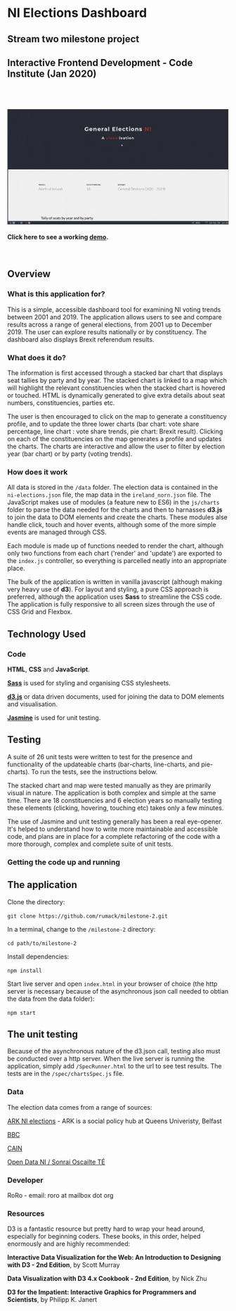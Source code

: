 # NI Elections Dashboard

## Stream two milestone project
## Interactive Frontend Development - Code Institute (Jan 2020)

\
\
\
![](/img/gif_dashboard-min.gif)
<br />
<br />
**Click here to see a working [demo](https://rumack.github.io/milestone-2/).**
<br />
<br />
<br />

## Overview

### What is this application for?

This is a simple, accessible dashboard tool for examining NI voting trends between 2001 and 2019. The application allows users to see and compare results across a range of general elections, from 2001 up to December 2019. The user can explore results nationally or by constituency. The dashboard also displays Brexit referendum results.

### What does it do?

The information is first accessed through a stacked bar chart that displays seat tallies by party and by year. The stacked chart is linked to a map which will highlight the relevant constituencies when the stacked chart is hovered or touched. HTML is dynamically generated to give extra details about seat numbers, constituencies, parties etc.

The user is then encouraged to click on the map to generate a constituency profile, and to update the three lower charts (bar chart: vote share percentage, line chart : vote share trends, pie chart: Brexit result). Clicking on each of the constituencies on the map generates a profile and updates the charts. The charts are interactive and allow the user to filter by election year (bar chart) or by party (voting trends).

### How does it work

All data is stored in the ```/data``` folder. The election data is contained in the ```ni-elections.json``` file, the map data in the ```ireland_norn.json``` file. The JavaScript makes use of modules (a feature new to ES6) in the ```js/charts``` folder to parse the data needed for the charts and then to harnasses **d3.js** to join the data to DOM elements and create the charts. These modules alse handle click, touch and hover events, although some of the more simple events are managed through CSS.

Each module is made up of functions needed to render the chart, although only two functions from each chart ('render' and 'update') are exported to the ```index.js``` controller, so everything is parcelled neatly into an appropriate place.

The bulk of the application is written in vanilla javascript (although making very heavy use of **d3**). For layout and styling, a pure CSS approach is preferred, although the application uses **Sass** to streamline the CSS code. The application is fully responsive to all screen sizes through the use of CSS Grid and Flexbox. 

## Technology Used

### Code

**HTML**, **CSS** and **JavaScript**.

**[Sass](https://sass-lang.com/)** is used for styling and organising CSS stylesheets.

**[d3.js](https://d3js.org/)** or data driven documents, used for joining the data to DOM elements and visualisation.

**[Jasmine](https://jasmine.github.io/index.html)** is used for unit testing.

## Testing 

A suite of 26 unit tests were written to test for the presence and functionality of the updateable charts (bar-charts, line-charts, and pie-charts). To run the tests, see the instructions below.

The stacked chart and map were tested manually as they are primarily visual in nature. The application is both complex and simple at the same time. There are 18 constituencies and 6 election years so manually testing these elements (clicking, hovering, touching etc) takes only a few minutes.

The use of Jasmine and unit testing generally has been a real eye-opener. It's helped to understand how to write more maintainable and accessible code, and plans are in place for a complete refactoring of the code with a more thorough, complex and complete suite of unit tests.

### Getting the code up and running

## The application

Clone the directory:

`git clone https://github.com/rumack/milestone-2.git`

In a terminal, change to the ```/milestone-2``` directory:

`cd path/to/milestone-2`

Install dependencies:

`npm install`

Start live server and open ```index.html``` in your browser of choice (the http server is necessary because of the asynchronous json call needed to obtian the data from the data folder):

`npm start`

## The unit testing

Because of the asynchronous nature of the d3.json call, testing also must be conducted over a http server. When the live server is running the application, simply add `/SpecRunner.html` to the url to see test results. The tests are in the ```/spec/chartsSpec.js``` file.

### Data

The election data comes from a range of sources:

[ARK NI elections](https://www.ark.ac.uk/elections/) - ARK is a social policy hub at Queens Univeristy, Belfast

[BBC](https://www.bbc.com/news/election/2019)

[CAIN](https://cain.ulster.ac.uk/issues/politics/election/elect.htm)

[Open Data NI /  Sonraí Oscailte TÉ](https://www.opendatani.gov.uk/)

### Developer

RoRo - email: roro at mailbox dot org 

### Resources

D3 is a fantastic resource but pretty hard to wrap your head around, especially for beginning coders. These books, in this order, helped enormously and are highly recommended:

**Interactive Data Visualization for the Web: An Introduction to Designing with D3 - 2nd Edition**, by Scott Murray

**Data Visualization with D3 4.x Cookbook - 2nd Edition**, by Nick Zhu

**D3 for the Impatient: Interactive Graphics for Programmers and Scientists**, by Philipp K. Janert

